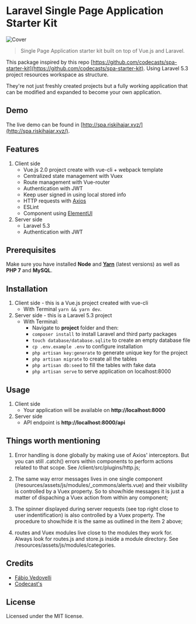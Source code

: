 # Laravel Single Page Application Starter Kit

![Cover](http://spa.riskihajar.xyz/img/cover.png)

> Single Page Application starter kit built on top of Vue.js and Laravel.

This package inspired by this repo [https://github.com/codecasts/spa-starter-kit](https://github.com/codecasts/spa-starter-kit).
Using Laravel 5.3 project resources workspace as structure.

They're not just freshly created projects but a fully working application that can be modified and expanded to become your own application.

## Demo

The live demo can be found in [http://spa.riskihajar.xyz/](http://spa.riskihajar.xyz/).

## Features

1. Client side
    * Vue.js 2.0 project create with vue-cli + webpack template
    * Centralized state management with Vuex
    * Route management with Vue-router
    * Authentication with JWT
    * Keep user signed in using local stored info
    * HTTP requests with [Axios](https://github.com/mzabriskie/axios)
    * ESLint
    * Component using [ElementUI](http://element.eleme.io/)
2. Server side
    * Laravel 5.3
    * Authentication with JWT

## Prerequisites

Make sure you have installed **Node** and [**Yarn**](https://yarnpkg.com/) (latest versions) as well as **PHP 7** and **MySQL**.

## Installation

1. Client side - this is a Vue.js project created with vue-cli
	* With Terminal `yarn && yarn dev`.
2. Server side - this is a Laravel 5.3 project
	* With Terminal:
        * Navigate to **project** folder and then:
        * `composer install` to install Laravel and third party packages
        * `touch database/database.sqlite` to create an empty database file
        * `cp .env.example .env` to configure installation
        * `php artisan key:generate` to generate unique key for the project
        * `php artisan migrate` to create all the tables
        * `php artisan db:seed` to fill the tables with fake data
        * `php artisan serve` to serve application on localhost:8000

## Usage

1. Client side
	* Your application will be available on **http://localhost:8000**
2. Server side
	* API endpoint is **http://localhost:8000/api**

## Things worth mentioning

1. Error handling is done globally by making use of Axios' interceptors. But you can still .catch() errors within components to perform actions related to that scope. See /client/src/plugins/http.js;

2. The same way error messages lives in one single component (/resources/assets/js/modules/_commons/alerts.vue) and their visibility is controlled by a Vuex property. So to show/hide messages it is just a matter of dispaching a Vuex action from within any component;

3. The spinner displayed during server requests (see top right close to user indentification) is also controlled by a Vuex property. The procedure to show/hide it is the same as outlined in the item 2 above;

4. routes and Vuex modules live close to the modules they work for. Always look for routes.js and store.js inside a module directory. See /resources/assets/js/modules/categories.

## Credits

* [Fábio Vedovelli](https://github.com/vedovelli)
* [Codecast's](https://github.com/codecasts/spa-starter-kit)

## License

Licensed under the MIT license.

